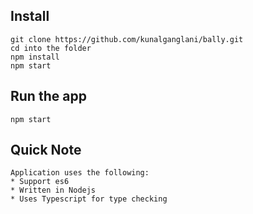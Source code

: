 ## Install
```
git clone https://github.com/kunalganglani/bally.git
cd into the folder
npm install
npm start
```

## Run the app
```
npm start
```

## Quick Note
```
Application uses the following:
* Support es6
* Written in Nodejs
* Uses Typescript for type checking
```